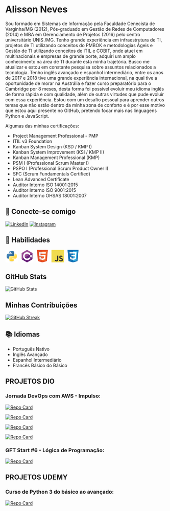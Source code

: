 # Alisson Neves   

Sou formado em Sistemas de Informação pela Faculdade Cenecista de Varginha/MG (2012), Pós-graduado em Gestão de Redes de Computadores (2014) e MBA em Gerenciamento de Projetos (2016) pelo centro universitário UNIS /MG.
Tenho grande experiência em infraestrutura de TI, projetos de TI utilizando conceitos do PMBOK e metodologias Ágeis e Gestão de TI utilizando conceitos de ITIL e COBIT, onde atuei em multinacionais e empresas de grande porte, adquiri um amplo conhecimento na área de TI durante esta minha trajetória. Busco me atualizar e estou em constante pesquisa sobre assuntos relacionados a tecnologia. Tenho inglês avançado e espanhol intermediário, entre os anos de 2017 e 2018 tive uma grande experiência internacional, na qual tive a oportunidade de morar na Austrália e fazer curso preparatório para o Cambridge por 8 meses, desta forma foi possível evoluir meu idioma inglês de forma rápida e com qualidade, além de outras virtudes que pude evoluir com essa experiência.
Estou com um desafio pessoal para aprender outros temas que não estão dentro da minha zona de conforto e é por esse motivo que estou aqui presente no GitHub, pretendo focar mais nas linguagens Python e JavaScript.

Algumas das minhas certificações:
<ul>
<li> Project Management Professional - PMP </li>
<li> ITIL v3 Foundation </li>
<li> Kanban System Design (KSD / KMP I) </li>
<li> Kanban System Improvement (KSI / KMP II) </li>
<li> Kanban Management Professional (KMP) </li>
<li> PSM I (Professional Scrum Master I) </li> 
<li> PSPO I (Professional Scrum Product Owner I) </li> 
<li> SFC (Scrum Fundamentals Certified) </li>
<li> Lean Advanced Certificate </li>
<li> Auditor Interno ISO 14001:2015 </li>
<li> Auditor Interno ISO 9001:2015 </li>
<li> Auditor Interno OHSAS 18001:2007 </li>
</ul>


## 👨 Conecte-se comigo

[![LinkedIn](https://img.shields.io/badge/LinkedIn-f8f8f2?style=for-the-badge&logo=linkedin&logoColor=0E76A8)](https://www.linkedin.com/in/alisson-neves-pmp%C2%AE-9789b020/)
[![Instagram](https://img.shields.io/badge/Instagram-f8f8f2?style=for-the-badge&logo=instagram)](https://www.instagram.com/alissoneves7/)


## 🥇 Habilidades

<div>
  <img src="https://github.com/devicons/devicon/blob/master/icons/python/python-original.svg" title="Python" alt="Python" width="40" height="40"/>&nbsp;
  <img src="https://github.com/devicons/devicon/blob/master/icons/csharp/csharp-original.svg" title="C#" alt="CSharp" width="40" height="40"/>&nbsp;
  <img src="https://github.com/devicons/devicon/blob/master/icons/html5/html5-original.svg" title="HTML5" alt="HTML" width="40" height="40"/>&nbsp;
  <img src="https://github.com/devicons/devicon/blob/master/icons/javascript/javascript-original.svg" title="JavaScript" alt="JavaScript" width="40" height="40"/>&nbsp;
  <img src="https://github.com/devicons/devicon/blob/master/icons/css3/css3-original.svg" title="css" alt="CSS" width="40" height="40"/>&nbsp;
</div>

## GitHub Stats

![GitHub Stats](https://github-readme-stats.vercel.app/api?username=alissoneves&theme=transparent&bg_color=282a36&border_color=ff79c6&show_icons=true&icon_color=50fa7b&title_color=00aeff&text_color=e03c8a)

## Minhas Contribuições 

[![GitHub Streak](https://streak-stats.demolab.com/?user=alissoneves&theme=bear&background=282a36&border=ff79c6&dates=50fa7b)](https://git.io/streak-stats)

## 📚 Idiomas
- Português Nativo
- Inglês Avançado 
- Espanhol Intermediário
- Francês Básico do Básico

## PROJETOS DIO

### Jornada DevOps com AWS - Impulso:​

[![Repo Card](https://github-readme-stats.vercel.app/api/pin/?username=alissoneves&repo=DockerCompose&bg_color=000&border_color=30A3DC&show_icons=true&icon_color=30A3DC&title_color=E94D5F&text_color=FFF)](https://github.com/alissoneves/DockerCompose.git)

[![Repo Card](https://github-readme-stats.vercel.app/api/pin/?username=alissoneves&repo=linuxprojeto1-iac&bg_color=000&border_color=30A3DC&show_icons=true&icon_color=30A3DC&title_color=E94D5F&text_color=FFF)](https://github.com/alissoneves/github.com/alissoneves/linuxprojeto1-iac)

[![Repo Card](https://github-readme-stats.vercel.app/api/pin/?username=alissoneves&repo=linux-projeto2-iac&bg_color=000&border_color=30A3DC&show_icons=true&icon_color=30A3DC&title_color=E94D5F&text_color=FFF)](https://github.com/alissoneves/github.com/alissoneves/linux-projeto2-iac)

[![Repo Card](https://github-readme-stats.vercel.app/api/pin/?username=alissoneves&repo=k8s-projeto1-app-base&bg_color=000&border_color=30A3DC&show_icons=true&icon_color=30A3DC&title_color=E94D5F&text_color=FFF)](https://github.com/alissoneves/github.com/alissoneves/k8s-projeto1-app-base)

### GFT Start #6 - Lógica de Programação:​

[![Repo Card](https://github-readme-stats.vercel.app/api/pin/?username=alissoneves&repo=Logica_ProgramDIO&bg_color=000&border_color=30A3DC&show_icons=true&icon_color=30A3DC&title_color=E94D5F&text_color=FFF)](https://github.com/alissoneves/Logica_ProgramDIO)



## PROJETOS UDEMY 


### Curso de Python 3 do básico ao avançado:​

[![Repo Card](https://github-readme-stats.vercel.app/api/pin/?username=alissoneves&repo=Python_Udemy&bg_color=000&border_color=30A3DC&show_icons=true&icon_color=30A3DC&title_color=E94D5F&text_color=FFF)](https://github.com/alissoneves/Python_Udemy)



